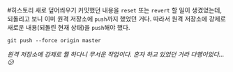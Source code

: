 #히스토리 새로 덮어씌우기
커밋했던 내용을 `reset` 또는 `revert` 할 일이 생겼었는데, 되돌리고 보니 이미 원격 저장소에 `push`까지 했었던 거다. 따라서 원격 저장소에 강제로 새로운 내용(되돌린 현재 상태)을 `push`해야 했다.
```git
git push --force origin master
```
_원격 저장소에 강제로 뭘 하다니 무서운 작업이다. 혼자 하고 있었던 거라 다행이었다... :confused:_
